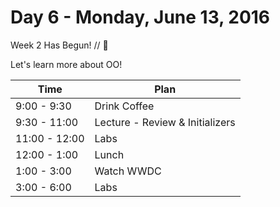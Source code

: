 # Day 6 - Monday, June 13, 2016

Week 2 Has Begun! // :blue_heart:

Let's learn more about OO!

Time        |   Plan   |
----------------|-------
9:00 - 9:30          | Drink Coffee
9:30 - 11:00   | Lecture - Review & Initializers 
11:00 - 12:00   | Labs
12:00 - 1:00    | Lunch
1:00 - 3:00     | Watch WWDC
3:00 - 6:00    | Labs 

